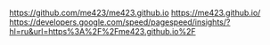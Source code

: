 https://github.com/me423/me423.github.io
https://me423.github.io/
https://developers.google.com/speed/pagespeed/insights/?hl=ru&url=https%3A%2F%2Fme423.github.io%2F
